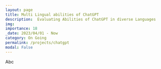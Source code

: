 ```yaml
---
layout: page
title: Multi Lingual abilities of ChatGPT
description:  Evaluating Abilities of ChatGPT in diverse Languages
img: 
importance: 18
_date: 2023/04/01 - Now
category: On Going
permalink: /projects/chatgpt
modal: False
---
```



Abc